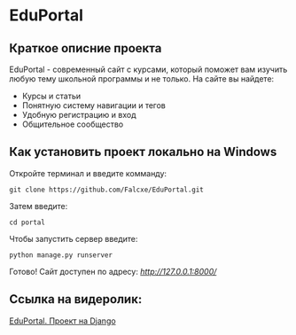 # **EduPortal**
## Краткое описние проекта
EduPortal - современный сайт с курсами, который поможет вам изучить любую тему школьной программы и не только.
На сайте вы найдете:
 - Курсы и статьи
 - Понятную систему навигации и тегов
 - Удобную регистрацию и вход
 - Общительное сообщество

## Как установить проект локально на Windows
Откройте терминал и введите комманду:
```
git clone https://github.com/Falcxe/EduPortal.git
```
Затем введите:
```
cd portal
```
Чтобы запустить сервер введите:
```
python manage.py runserver
```
Готово! Сайт доступен по адресу: _http://127.0.0.1:8000/_

## Ссылка на видеролик:
[EduPortal. Проект на Django](rutube.ru)
